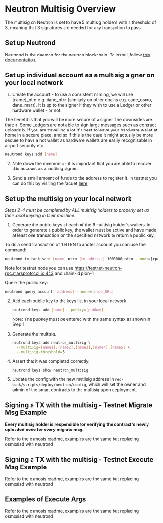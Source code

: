 # Neutron Multisig Overview

The multisig on Neutron is set to have 5 multisig holders with a threshold of 3, meaning that 3 signatures are needed for any transaction to pass.

## Set up Neutrond

Neutrond is the daemon for the neutron blockchain. To install, follow [this documentation](https://docs.neutron.org/neutron/build-and-run/neutron-build).

## Set up individual account as a multisig signer on your local network

1. Create the account - to use a consistent naming, we will use [name]\_ntrn e.g. dane_ntrn (similarly on other chains e.g. dane_osmo, dane_mars). It is up to the signer if they wish to use a Ledger or other hardware wallet - or not.

The benefit is that you will be more secure of a signer
The downsides are that:
a. Some Ledgers are not able to sign large messages such as contract uploads
b. If you are travelling a lot it's best to leave your hardware wallet at home in a secure place, and so if this is the case it might actually be more secure to have a hot wallet as hardware wallets are easily recognisable in airport security etc.

```bash
neutrond keys add [name]
```

2. Note down the mnemonic - it is important that you are able to recover this account as a multisig signer.

3. Send a small amount of funds to the address to register it. In testnet you can do this by visiting the facuet [here](https://t.me/+SyhWrlnwfCw2NGM6)

## Set up the multisig on your local network

_Steps 2-4 must be completed by ALL multisig holders to properly set up their local keyring in their machine._

1. Generate the public keys of each of the 5 multisig holder's wallets. In order to generate a public key, the wallet must be active and have made at least one transaction on the specified network to return a public key.

To do a send transaction of 1 NTRN to anoter account you can use the command:

```bash
neutrond tx bank send [name]_ntrn [to_address] 1000000untrn --node=[rpc node] --chain-id=[chain id]
```

Note for testnet node you can use https://testnet-neutron-rpc.marsprotocol.io:443 and chain-id pion-1

Query the public key:

```bash
neutrond query account [address] --node=[node_URL]
```

2. Add each public key to the keys list in your local network.

   ```bash
   neutrond keys add [name] --pubkey=[pubkey]
   ```

   Note: The pubkey must be entered with the same syntax as shown in Step 1.

3. Generate the multisig.

   ```bash
   neutrond keys add neutron_multisig \
     --multisig=[name1],[name2],[name3],[name4],[name5] \
     --multisig-threshold=3
   ```

4. Assert that it was completed correctly.

   ```bash
   neutrond keys show neutron_multisig
   ```

5. Update the config with the new mutlisig address in `red-bank/scripts/deploy/neutron/config`, which will set the owner and admin of the smart contracts to the multisig upon deployment.

## Signing a TX with the multisig - Testnet Migrate Msg Example

**Every multisig holder is responsible for verifying the contract's newly uploaded code for every migrate msg.**

Refer to the osmosis readme, examples are the same but replacing osmosisd with neutrond

## Signing a TX with the multisig - Testnet Execute Msg Example

Refer to the osmosis readme, examples are the same but replacing osmosisd with neutrond

## Examples of Execute Args

Refer to the osmosis readme, examples are the same but replacing osmosisd with neutrond
